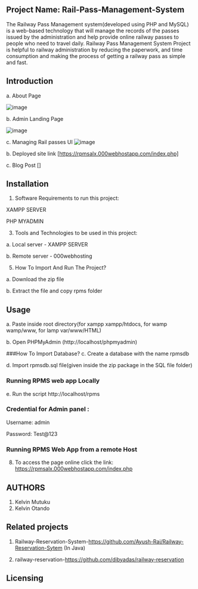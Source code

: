 ## Project Name: Rail-Pass-Management-System
The Railway Pass Management system(developed using PHP and MySQL) is a web-based technology that will manage the records of the passes issued by the administration and help provide online railway passes to people who need to travel daily. Railway Pass Management System Project is helpful to railway administration by reducing the paperwork, and time consumption and making the process of getting a railway pass as simple and fast.

## Introduction
a. About Page

![image](https://github.com/KelvinMutuku/Rail-Pass-Management-System/assets/71261868/874c8fc6-ec03-48ac-8762-2b13c76a3fd3)

b. Admin Landing Page

![image](https://github.com/KelvinMutuku/Rail-Pass-Management-System/assets/71261868/3a4ce430-3c78-4d28-9188-cad5ebc26dcb)

c. Managing Rail passes UI
![image](https://github.com/KelvinMutuku/Rail-Pass-Management-System/assets/71261868/b794c5d7-9d76-4914-a3be-adb9af2879c6)

b. Deployed site link [https://rpmsalx.000webhostapp.com/index.php]

c. Blog Post []

## Installation
1. Software Requirements to run this project:
   
XAMPP SERVER

PHP MYADMIN

3. Tools and Technologies to be used in this project:
   
a. Local server - XAMPP SERVER

b. Remote server - 000webhosting

5. How To Import And Run The Project?
   
a. Download the zip file

b. Extract the file and copy rpms folder

## Usage
a. Paste inside root directory(for xampp xampp/htdocs, for wamp wamp/www, for lamp var/www/HTML)

b. Open PHPMyAdmin (http://localhost/phpmyadmin)

###How To Import Database?
c. Create a database with the name rpmsdb

d. Import rpmsdb.sql file(given inside the zip package in the SQL file folder)

### Running RPMS web app Locally

e. Run the script http://localhost/rpms
### Credential for Admin panel :

Username: admin

Password: Test@123

### Running RPMS Web App from a remote Host
8. To access the page online click the link: https://rpmsalx.000webhostapp.com/index.php

## AUTHORS
1. Kelvin Mutuku
2. Kelvin Otando

## Related projects
1. Railway-Reservation-System-https://github.com/Ayush-Rai/Railway-Reservation-Sytem (In Java)
   
2. railway-reservation-https://github.com/dibyadas/railway-reservation

## Licensing

